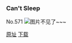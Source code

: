 ### Can't Sleep
No.571
![图片不见了~~~](https://imgs.xkcd.com/comics/cant_sleep.png)

[原址](https://xkcd.com//571) [下载](https://imgs.xkcd.com/comics/cant_sleep.png)

